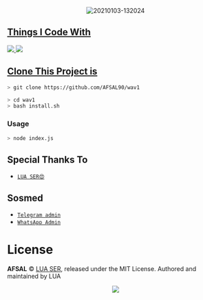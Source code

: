 <p align="center">
<img src=https://i.ibb.co/ZT5d3nn/20210328-083357.jpg" alt="20210103-132024" border="0">
</p>
<p align="center">
<a href="https://github.com/xxirfanx">
</p>

  
## Things I Code With
<p>
    <img
        src="https://img.shields.io/badge/node.js%20-%2343853D.svg?&style=for-the-badge&logo=node.js&logoColor=white" />
    <img
        src="https://img.shields.io/badge/javascript%20-%23323330.svg?&style=for-the-badge&logo=javascript&logoColor=%23F7DF1E" />



## Clone This Project is

```bash
> git clone https://github.com/AFSAL90/wav1
```

```bash
> cd wav1
> bash install.sh
```

### Usage
```bash
> node index.js
```


## Special Thanks To
* [`LUA SER😍`](https://github.com/xxirfanx)

## Sosmed
* [`Telegram admin`](https://t.me/LAU_BRO)
* [`WhatsApp Admin`](http://wa.me/15749993995)

# License

**AFSAL** © [LUA SER](https://github.com/xxirfanx), released under the MIT License. Authored and maintained by LUA

<p align="center">
  <a href="https://app.fossa.com/projects/git%2Bgithub.com%2FAFSAL90%2Fwav1?ref=badge_large"><img src="https://app.fossa.com/api/projects/git%2Bgithub.com%2FAFSAL90%2Fwav1.svg?type=large" />
</p>
